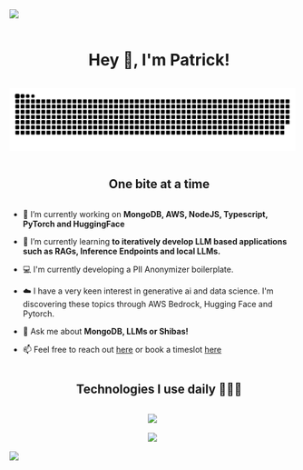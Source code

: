 
<!--horizontal divider(gradiant)-->
<img src="https://user-images.githubusercontent.com/73097560/115834477-dbab4500-a447-11eb-908a-139a6edaec5c.gif">

<!--h1 without bottom border-->
<div id="user-content-toc">
  <ul align="center">
    <summary><h1 style="display: inline-block">Hey 👋, I'm Patrick!</h1></summary>
  </ul>
</div>


<!--- snake -->
<div align="center">
  <img  src="https://github.com/1999AZZAR/1999AZZAR/blob/main/resources/img/grid-snake.svg"
       alt="snake" /></a>
</div>


<!--h2 without bottom border-->
<div id="user-content-toc">
  <ul align="center">
    <summary><h2 style="display: inline-block">One bite at a time</h2></summary>
  </ul>
</div>


<!--Intro start-->
- 🔭 I’m currently working on **MongoDB, AWS, NodeJS, Typescript, PyTorch and HuggingFace**

- 🌱 I’m currently learning **to iteratively develop LLM based applications such as RAGs, Inference Endpoints and local LLMs.**

- ‎‍💻 I'm currently developing a PII Anonymizer boilerplate.

- ☁️ I have a very keen interest in generative ai and data science. I'm discovering these topics through AWS Bedrock, Hugging Face and Pytorch.

- 💬 Ask me about **MongoDB, LLMs or Shibas!**

- 📫 Feel free to reach out [here](https://www.linkedin.com/in/pcolemvn/) or book a timeslot [here](https://app.reclaim.ai/m/patrick-coleman/quick-meeting)
<!--Intro end-->


<!--h1 without bottom border-->
<div id="user-content-toc">
  <ul align="center">
    <summary><h2 style="display: inline-block">Technologies I use daily 👨🏻‍💻</h2></summary>
  </ul>
</div>
<!--tech stack icons-->
<p align="center">
  <a href="https://skillicons.dev">
    <img src="https://skillicons.dev/icons?i=mongodb,aws,nodejs,typescript,py,cpp,pytorch,mysql,dynamodb,cloudflare,angular,gitlab&perline=14" />
  
  </a>
</p>


<!--profile visit count-->
<div align="center">
  
[![](https://visitcount.itsvg.in/api?id=colemvn&icon=3&color=6)](https://visitcount.itsvg.in)
  
</div>

<!--horizontal divider(gradiant)-->
<img src="https://user-images.githubusercontent.com/73097560/115834477-dbab4500-a447-11eb-908a-139a6edaec5c.gif">
